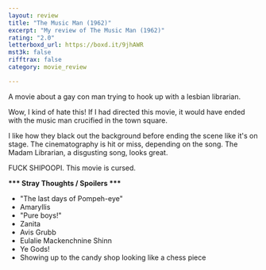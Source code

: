 ```yaml
---
layout: review
title: "The Music Man (1962)"
excerpt: "My review of The Music Man (1962)"
rating: "2.0"
letterboxd_url: https://boxd.it/9jhAWR
mst3k: false
rifftrax: false
category: movie_review

---
```


A movie about a gay con man trying to hook up with a lesbian librarian.

Wow, I kind of hate this! If I had directed this movie, it would have ended with the music man crucified in the town square.

I like how they black out the background before ending the scene like it's on stage. The cinematography is hit or miss, depending on the song. The Madam Librarian, a disgusting song, looks great.

FUCK SHIPOOPI. This movie is cursed.

<b>*** Stray Thoughts / Spoilers ***</b>
* "The last days of Pompeh-eye"
* Amaryllis
* "Pure boys!"
* Zanita
* Avis Grubb
* Eulalie Mackenchnine Shinn
* Ye Gods!
* Showing up to the candy shop looking like a chess piece
